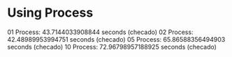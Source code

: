 # Using Process

01 Process: 43.7144033908844 seconds (checado)
02 Process: 42.48989953994751 seconds (checado)
05 Process: 65.86588356494903 seconds (checado)
10 Process: 72.96798957188925 seconds (checado)